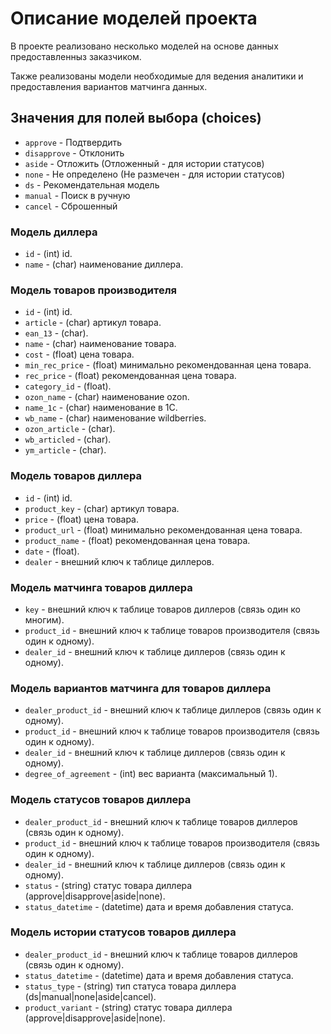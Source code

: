 # Описание моделей проекта

В проекте реализовано несколько моделей на основе данных предоставленныз заказчиком.

Также реализованы модели необходимые для ведения аналитики и предоставления вариантов матчинга данных.

## Значения для полей выбора (choices)

* `approve` - Подтвердить
* `disapprove` - Отклонить
* `aside` - Отложить (Отложенный - для истории статусов)
* `none` - Не определено (Не размечен - для истории статусов)
* `ds` - Рекомендательная модель
* `manual` - Поиск в ручную
* `cancel` - Сброшенный

### Модель диллера

* `id` - (int) id.
* `name` - (char) наименование диллера.

### Модель товаров производителя

* `id` - (int) id.
* `article` - (char) артикул товара.
* `ean_13` - (char).
* `name` - (char) наименование товара.
* `cost` - (float) цена товара.
* `min_rec_price` - (float) минимально рекомендованная цена товара.
* `rec_price` - (float) рекомендованная цена товара.
* `category_id` - (float).
* `ozon_name` - (char) наименование ozon.
* `name_1c` - (char) наименование в 1С.
* `wb_name` - (char) наименование wildberries.
* `ozon_article` - (char).
* `wb_articled` - (char).
* `ym_article` - (char).

### Модель товаров диллера

* `id` - (int) id.
* `product_key` - (char) артикул товара.
* `price` - (float) цена товара.
* `product_url` - (float) минимально рекомендованная цена товара.
* `product_name` - (float) рекомендованная цена товара.
* `date` - (float).
* `dealer` - внешний ключ к таблице диллеров.

### Модель матчинга товаров диллера

* `key` - внешний ключ к таблице товаров диллеров (связь один ко многим).
* `product_id` - внешний ключ к таблице товаров производителя (связь один к одному).
* `dealer_id` - внешний ключ к таблице диллеров (связь один к одному).

### Модель вариантов матчинга для товаров диллера

* `dealer_product_id` - внешний ключ к таблице диллеров (связь один к одному).
* `product_id` - внешний ключ к таблице товаров производителя (связь один к одному).
* `dealer_id` - внешний ключ к таблице диллеров (связь один к одному).
* `degree_of_agreement` - (int) вес варианта (максимальный 1).

### Модель статусов товаров диллера

* `dealer_product_id` - внешний ключ к таблице товаров диллеров (связь один к одному).
* `product_id` - внешний ключ к таблице товаров производителя (связь один к одному).
* `dealer_id` - внешний ключ к таблице диллеров (связь один к одному).
* `status` - (string) статус товара диллера (approve|disapprove|aside|none).
* `status_datetime` - (datetime) дата и время добавления статуса.

### Модель истории статусов товаров диллера

* `dealer_product_id` - внешний ключ к таблице товаров диллеров (связь один к одному).
* `status_datetime` - (datetime) дата и время добавления статуса.
* `status_type` - (string) тип статуса товара диллера (ds|manual|none|aside|cancel).
* `product_variant` - (string) статус товара диллера (approve|disapprove|aside|none).
